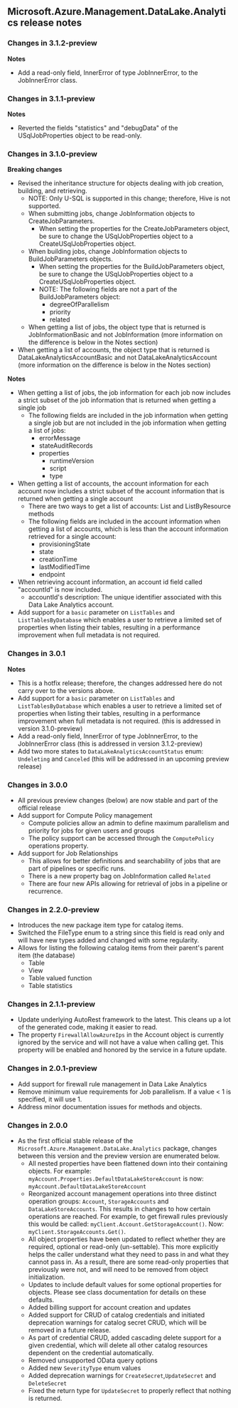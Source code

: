 ## Microsoft.Azure.Management.DataLake.Analytics release notes
### Changes in 3.1.2-preview

**Notes**

- Add a read-only field, InnerError of type JobInnerError, to the JobInnerError class.

### Changes in 3.1.1-preview

**Notes**

- Reverted the fields "statistics" and "debugData" of the USqlJobProperties object to be read-only.

### Changes in 3.1.0-preview

**Breaking changes**

- Revised the inheritance structure for objects dealing with job creation, building, and retrieving.
    - NOTE: Only U-SQL is supported in this change; therefore, Hive is not supported.
    - When submitting jobs, change JobInformation objects to CreateJobParameters.
        - When setting the properties for the CreateJobParameters object, be sure to change the USqlJobProperties object to a CreateUSqlJobProperties object.
    - When building jobs, change JobInformation objects to BuildJobParameters objects.
        - When setting the properties for the BuildJobParameters object, be sure to change the USqlJobProperties object to a CreateUSqlJobProperties object.
        - NOTE: The following fields are not a part of the BuildJobParameters object:
            - degreeOfParallelism
            - priority
            - related
    - When getting a list of jobs, the object type that is returned is JobInformationBasic and not JobInformation (more information on the difference is below in the Notes section)
- When getting a list of accounts, the object type that is returned is DataLakeAnalyticsAccountBasic and not DataLakeAnalyticsAccount (more information on the difference is below in the Notes section)

**Notes**
	  
- When getting a list of jobs, the job information for each job now includes a strict subset of the job information that is returned when getting a single job
    - The following fields are included in the job information when getting a single job but are not included in the job information when getting a list of jobs:
        - errorMessage
        - stateAuditRecords
        - properties
            - runtimeVersion
            - script
            - type  
- When getting a list of accounts, the account information for each account now includes a strict subset of the account information that is returned when getting a single account 
    - There are two ways to get a list of accounts: List and ListByResource methods
    - The following fields are included in the account information when getting a list of accounts, which is less than the account information retrieved for a single account:
        - provisioningState
        - state
        - creationTime
        - lastModifiedTime
        - endpoint
- When retrieving account information, an account id field called "accountId" is now included.
    - accountId's description: The unique identifier associated with this Data Lake Analytics account.
- Add support for a `basic` parameter on `ListTables` and `ListTablesByDatabase` which enables a user to retrieve a limited set of properties when listing their tables, resulting in a performance improvement when full metadata is not required.

### Changes in 3.0.1

**Notes**

- This is a hotfix release; therefore, the changes addressed here do not carry over to the versions above.
- Add support for a `basic` parameter on `ListTables` and `ListTablesByDatabase` which enables a user to retrieve a limited set of properties when listing their tables, resulting in a performance improvement when full metadata is not required. (this is addressed in version 3.1.0-preview)
- Add a read-only field, InnerError of type JobInnerError, to the JobInnerError class (this is addressed in version 3.1.2-preview)
- Add two more states to `DataLakeAnalyticsAccountStatus` enum: `Undeleting` and `Canceled` (this will be addressed in an upcoming preview release)

### Changes in 3.0.0
- All previous preview changes (below) are now stable and part of the official release
- Add support for Compute Policy management
    - Compute policies allow an admin to define maximum parallelism and priority for jobs for given users and groups
    - The policy support can be accessed through the `ComputePolicy` operations property.
- Add support for Job Relationships
    - This allows for better definitions and searchability of jobs that are part of pipelines or specific runs.
    - There is a new property bag on JobInformation called `Related`
    - There are four new APIs allowing for retrieval of jobs in a pipeline or recurrence.

### Changes in 2.2.0-preview
- Introduces the new package item type for catalog items.
- Switched the FileType enum to a string since this field is read only and will have new types added and changed with some regularity.
- Allows for listing the following catalog items from their parent's parent item (the database)
    - Table
    - View
    - Table valued function
    - Table statistics

### Changes in 2.1.1-preview
- Update underlying AutoRest framework to the latest. This cleans up a lot of the generated code, making it easier to read.
- The property `FirewallAllowAzureIps` in the Account object is currently ignored by the service and will not have a value when calling get. This property will be enabled and honored by the service in a future update.

### Changes in 2.0.1-preview
- Add support for firewall rule management in Data Lake Analytics
- Remove minimum value requirements for Job parallelism. If a value < 1 is specified, it will use 1.
- Address minor documentation issues for methods and objects.

### Changes in 2.0.0
- As the first official stable release of the `Microsoft.Azure.Management.DataLake.Analytics` package, changes between this version and the preview version are enumerated below. 
    - All nested properties have been flattened down into their containing objects. For example: `myAccount.Properties.DefaultDataLakeStoreAccount` is now: `myAccount.DefaultDataLakeStoreAccount`
    -  Reorganized account management operations into three distinct operation groups: `Account`, `StorageAccounts` and `DataLakeStoreAccounts`. This results in changes to how certain operations are reached. For example, to get firewall rules previously this would be called: `myClient.Account.GetStorageAccount()`. Now: `myClient.StorageAccounts.Get()`.
    - All object properties have been updated to reflect whether they are required, optional or read-only (un-settable). This more explicitly helps the caller understand what they need to pass in and what they cannot pass in. As a result, there are some read-only properties that previously were not, and will need to be removed from object initialization.
    - Updates to include default values for some optional properties for objects. Please see class documentation for details on these defaults.
    - Added billing support for account creation and updates
    - Added support for CRUD of catalog credentials and initiated deprecation warnings for catalog secret CRUD, which will be removed in a future release.
    - As part of credential CRUD, added cascading delete support for a given credential, which will delete all other catalog resources dependent on the credential automatically.
    - Removed unsupported OData query options
    - Added new `SeverityType` enum values
    - Added deprecation warnings for `CreateSecret`,`UpdateSecret` and `DeleteSecret`
    - Fixed the return type for `UpdateSecret` to properly reflect that nothing is returned.
